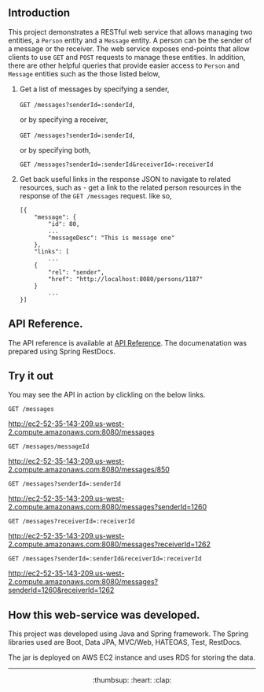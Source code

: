 Introduction
------------
This project demonstrates a RESTful web service that allows managing two entities, a `Person` entity and a `Message` entity. A person can be the sender of a message or the receiver. The web service exposes end-points that allow clients to use `GET` and `POST` requests to manage these entities. In addition, there are other helpful queries that provide easier access to `Person` and `Message` entities such as the those listed below,

1. Get a list of messages by specifying a sender,
  
    `GET /messages?senderId=:senderId`,
    
    or by specifying a receiver, 
    
    `GET /messages?senderId=:senderId`,
  
    or by specifying both,
    
    `GET /messages?senderId=:senderId&receiverId=:receiverId`
      
  
2. Get back useful links in the response JSON to navigate to related resources, such as - get a link to the related person resources in the response of the `GET /messages` request. like so,

      ````
      [{
          "message": {
              "id": 80,
              ...
              "messageDesc": "This is message one"
          },
          "links": [
              ...
          {
              "rel": "sender",
              "href": "http://localhost:8080/persons/1187"
          }
              ...
      }]
      ````

API Reference.
-----------------
The API reference is available at [API Reference](http://htmlpreview.github.io/?https://github.com/omersalar/Rest-Demo/blob/master/target/generated-docs/APIDocumentation.html). The documenatation was prepared using Spring RestDocs.


Try it out
----------
You may see the API in action by clickling on the below links.

`GET /messages`
    
   <http://ec2-52-35-143-209.us-west-2.compute.amazonaws.com:8080/messages>
   
   
`GET /messages/messageId`
    
   <http://ec2-52-35-143-209.us-west-2.compute.amazonaws.com:8080/messages/850>
   
   
`GET /messages?senderId=:senderId`
    
   <http://ec2-52-35-143-209.us-west-2.compute.amazonaws.com:8080/messages?senderId=1260>
    

`GET /messages?receiverId=:receiverId`
    
   <http://ec2-52-35-143-209.us-west-2.compute.amazonaws.com:8080/messages?receiverId=1262>
   
       
`GET /messages?senderId=:senderId&receiverId=:receiverId`
    
   <http://ec2-52-35-143-209.us-west-2.compute.amazonaws.com:8080/messages?senderId=1260&receiverId=1262>
    


How this web-service was developed.
-----------------------------------
This project was developed using Java and Spring framework. The Spring libraries used are Boot, Data JPA, MVC/Web, HATEOAS, Test, RestDocs.

The jar is deployed on AWS EC2 instance and uses RDS for storing the data.


- - - - - - - - - - - - - - - - - - - - - - - - - -- - - - - - - - - - - - -- - - - - - - - - - - - -- - - - - - - - - - - 
<p align="center">:thumbsup: :heart: :clap:</p>
